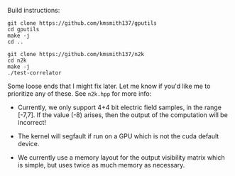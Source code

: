 Build instructions:
```
git clone https://github.com/kmsmith137/gputils
cd gputils
make -j
cd ..

git clone https://github.com/kmsmith137/n2k
cd n2k
make -j
./test-correlator
```

Some loose ends that I might fix later. Let me know if you'd like me to prioritize any of these.
See `n2k.hpp` for more info:

  - Currently, we only support 4+4 bit electric field samples, in the range [-7,7].
    If the value (-8) arises, then the output of the computation will be incorrect!

  - The kernel will segfault if run on a GPU which is not the cuda default device.

  - We currently use a memory layout for the output visibility matrix which is simple,
    but uses twice as much memory as necessary.

